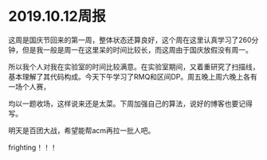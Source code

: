 # 2019.10.12周报

这周是国庆节回来的第一周，整体状态还算良好，这个周在这里认真学习了260分钟，但是我一般是周一在这里呆的时间比较长，而这周由于国庆放假没有周一。

所以我个人对我在实验室的时间比较满意。在实验室期间，又着重研究了扫描线，基本理解了其代码构成。今天下午学习了RMQ和区间DP。周五晚上周六晚上各有一场个人赛，

均以一题收场，这样说来还是太菜。下周加强自己的算法，说好的博客也要记得写。

明天是百团大战，希望能帮acm再拉一批人吧。

frighting！！！





